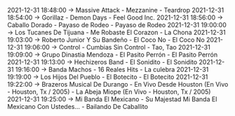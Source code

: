 2021-12-31 18:48:00 -> Massive Attack - Mezzanine - Teardrop
2021-12-31 18:54:00 -> Gorillaz - Demon Days - Feel Good Inc.
2021-12-31 18:56:00 -> Caballo Dorado - Payaso de Rodeo - Payaso de Rodeo
2021-12-31 19:00:00 -> Los Tucanes De Tijuana - Me Robaste El Corazon - La Chona
2021-12-31 19:03:00 -> Roberto Junior Y Su Bandeño - El Coco No - El Coco No
2021-12-31 19:06:00 -> Control - Cumbias Sin Control - Tao, Tao
2021-12-31 19:09:00 -> Grupo Dinastia Mendoza - El Pasito Perrón - El Pasito Perrón
2021-12-31 19:13:00 -> Hechizeros Band - El Sonidito - El Sonidito
2021-12-31 19:16:00 -> Banda Machos - 16 Reales Hits - La culebra
2021-12-31 19:19:00 -> Los Hijos Del Pueblo - El Botecito - El Botecito
2021-12-31 19:22:00 -> Brazeros Musical De Durango - En Vivo Desde Houston (En Vivo - Houston, Tx / 2005) - La Abeja Miope (En Vivo - Houston, Tx / 2005)
2021-12-31 19:25:00 -> Mi Banda El Mexicano - Su Majestad Mi Banda El Mexicano Con Ustedes... - Bailando De Caballito
